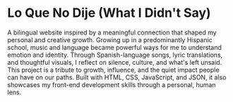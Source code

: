 # Lo Que No Dije (What I Didn't Say)
A bilingual website inspired by a meaningful connection that shaped my personal and creative growth. Growing up in a predominantly Hispanic school, music and language became powerful ways for me to understand emotion and identity. Through Spanish-language songs, lyric translations, and thoughtful visuals, I reflect on silence, culture, and what's left unsaid. This project is a tribute to growth, influence, and the quiet impact people can have on our paths. Built with HTML, CSS, JavaScript, and JSON, it also showcases my front-end development skills through a personal, human lens.
